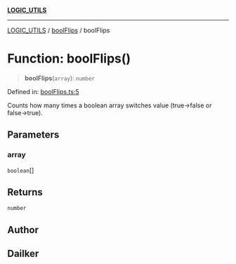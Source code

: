 [**LOGIC_UTILS**](../../README.md)

***

[LOGIC_UTILS](../../README.md) / [boolFlips](../README.md) / boolFlips

# Function: boolFlips()

> **boolFlips**(`array`): `number`

Defined in: [boolFlips.ts:5](https://github.com/dailker/everyutil/blob/d23995f7a19ece1a6ce5b53178b9a1040d0b558e/src/logic/boolFlips.ts#L5)

Counts how many times a boolean array switches value (true→false or false→true).

## Parameters

### array

`boolean`[]

## Returns

`number`

## Author

## Dailker
